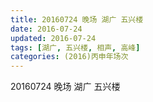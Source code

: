 ```yaml
---
title: 20160724 晚场 湖广 五兴楼
date: 2016-07-24
updated: 2016-07-24
tags: [湖广, 五兴楼, 相声, 高峰] 
categories: (2016)丙申年场次 
---
```

20160724 晚场 湖广 五兴楼
